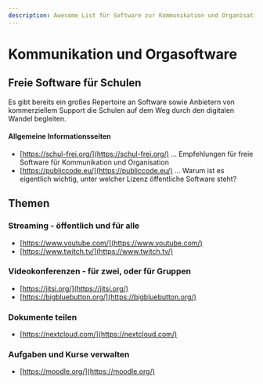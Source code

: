 ```yaml
---
description: Awesome List für Software zur Kommunikation und Organisation
---
```


# Kommunikation und Orgasoftware

## Freie Software für Schulen

Es gibt bereits ein großes Repertoire an Software sowie Anbietern von kommerziellem Support die Schulen auf dem Weg durch den digitalen Wandel begleiten.

#### Allgemeine Informationsseiten

* [https://schul-frei.org/](https://schul-frei.org/) ... Empfehlungen für freie Software für Kommunikation und Organisation
* [https://publiccode.eu/](https://publiccode.eu/) ... Warum ist es eigentlich wichtig, unter welcher Lizenz öffentliche Software steht?

## Themen

### Streaming - öffentlich und für alle

* [https://www.youtube.com/](https://www.youtube.com/)
* [https://www.twitch.tv/](https://www.twitch.tv/)

### Videokonferenzen - für zwei, oder für Gruppen

* [https://jitsi.org/](https://jitsi.org/)
* [https://bigbluebutton.org/](https://bigbluebutton.org/)

### Dokumente teilen

* [https://nextcloud.com/](https://nextcloud.com/)

### Aufgaben und Kurse verwalten

* [https://moodle.org/](https://moodle.org/)



